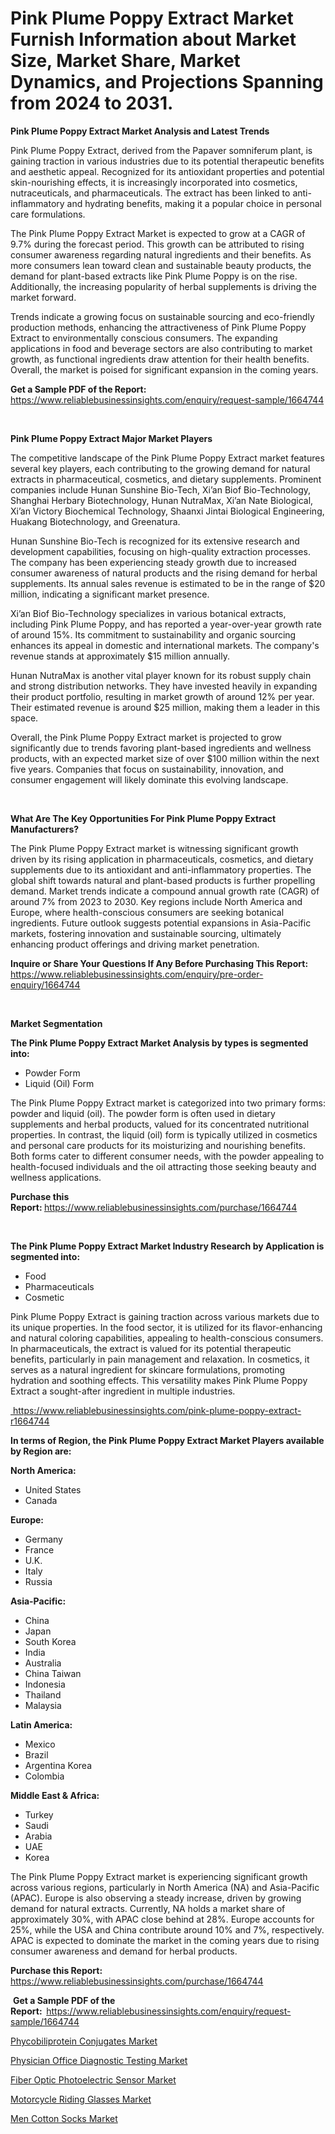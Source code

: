 <p><h1>Pink Plume Poppy Extract Market Furnish Information about Market Size, Market Share, Market Dynamics, and Projections Spanning from 2024 to 2031.</h1></p><p><strong>Pink Plume Poppy Extract Market Analysis and Latest Trends</strong></p>
<p><p>Pink Plume Poppy Extract, derived from the Papaver somniferum plant, is gaining traction in various industries due to its potential therapeutic benefits and aesthetic appeal. Recognized for its antioxidant properties and potential skin-nourishing effects, it is increasingly incorporated into cosmetics, nutraceuticals, and pharmaceuticals. The extract has been linked to anti-inflammatory and hydrating benefits, making it a popular choice in personal care formulations.</p><p>The Pink Plume Poppy Extract Market is expected to grow at a CAGR of 9.7% during the forecast period. This growth can be attributed to rising consumer awareness regarding natural ingredients and their benefits. As more consumers lean toward clean and sustainable beauty products, the demand for plant-based extracts like Pink Plume Poppy is on the rise. Additionally, the increasing popularity of herbal supplements is driving the market forward. </p><p>Trends indicate a growing focus on sustainable sourcing and eco-friendly production methods, enhancing the attractiveness of Pink Plume Poppy Extract to environmentally conscious consumers. The expanding applications in food and beverage sectors are also contributing to market growth, as functional ingredients draw attention for their health benefits. Overall, the market is poised for significant expansion in the coming years.</p></p>
<p><strong>Get a Sample PDF of the Report:&nbsp;</strong> <a href="https://www.reliablebusinessinsights.com/enquiry/request-sample/1664744?utm_campaign=96&utm_medium=2&utm_source=Github&utm_content=ia&utm_term=28092024&utm_id=pink-plume-poppy-extract">https://www.reliablebusinessinsights.com/enquiry/request-sample/1664744</a></p>
<p>&nbsp;</p>
<p><strong>Pink Plume Poppy Extract Major Market Players</strong></p>
<p><p>The competitive landscape of the Pink Plume Poppy Extract market features several key players, each contributing to the growing demand for natural extracts in pharmaceutical, cosmetics, and dietary supplements. Prominent companies include Hunan Sunshine Bio-Tech, Xi’an Biof Bio-Technology, Shanghai Herbary Biotechnology, Hunan NutraMax, Xi’an Nate Biological, Xi’an Victory Biochemical Technology, Shaanxi Jintai Biological Engineering, Huakang Biotechnology, and Greenatura.</p><p>Hunan Sunshine Bio-Tech is recognized for its extensive research and development capabilities, focusing on high-quality extraction processes. The company has been experiencing steady growth due to increased consumer awareness of natural products and the rising demand for herbal supplements. Its annual sales revenue is estimated to be in the range of $20 million, indicating a significant market presence.</p><p>Xi’an Biof Bio-Technology specializes in various botanical extracts, including Pink Plume Poppy, and has reported a year-over-year growth rate of around 15%. Its commitment to sustainability and organic sourcing enhances its appeal in domestic and international markets. The company's revenue stands at approximately $15 million annually.</p><p>Hunan NutraMax is another vital player known for its robust supply chain and strong distribution networks. They have invested heavily in expanding their product portfolio, resulting in market growth of around 12% per year. Their estimated revenue is around $25 million, making them a leader in this space.</p><p>Overall, the Pink Plume Poppy Extract market is projected to grow significantly due to trends favoring plant-based ingredients and wellness products, with an expected market size of over $100 million within the next five years. Companies that focus on sustainability, innovation, and consumer engagement will likely dominate this evolving landscape.</p></p>
<p>&nbsp;</p>
<p><strong>What Are The Key Opportunities For Pink Plume Poppy Extract Manufacturers?</strong></p>
<p><p>The Pink Plume Poppy Extract market is witnessing significant growth driven by its rising application in pharmaceuticals, cosmetics, and dietary supplements due to its antioxidant and anti-inflammatory properties. The global shift towards natural and plant-based products is further propelling demand. Market trends indicate a compound annual growth rate (CAGR) of around 7% from 2023 to 2030. Key regions include North America and Europe, where health-conscious consumers are seeking botanical ingredients. Future outlook suggests potential expansions in Asia-Pacific markets, fostering innovation and sustainable sourcing, ultimately enhancing product offerings and driving market penetration.</p></p>
<p><strong>Inquire or Share Your Questions If Any Before Purchasing This Report:</strong> <a href="https://www.reliablebusinessinsights.com/enquiry/pre-order-enquiry/1664744?utm_campaign=96&utm_medium=2&utm_source=Github&utm_content=ia&utm_term=28092024&utm_id=pink-plume-poppy-extract">https://www.reliablebusinessinsights.com/enquiry/pre-order-enquiry/1664744</a></p>
<p>&nbsp;</p>
<p><strong>Market Segmentation</strong></p>
<p><strong>The Pink Plume Poppy Extract Market Analysis by types is segmented into:</strong></p>
<p><ul><li>Powder Form</li><li>Liquid (Oil) Form</li></ul></p>
<p><p>The Pink Plume Poppy Extract market is categorized into two primary forms: powder and liquid (oil). The powder form is often used in dietary supplements and herbal products, valued for its concentrated nutritional properties. In contrast, the liquid (oil) form is typically utilized in cosmetics and personal care products for its moisturizing and nourishing benefits. Both forms cater to different consumer needs, with the powder appealing to health-focused individuals and the oil attracting those seeking beauty and wellness applications.</p></p>
<p><strong>Purchase this Report:&nbsp;</strong><a href="https://www.reliablebusinessinsights.com/purchase/1664744?utm_campaign=96&utm_medium=2&utm_source=Github&utm_content=ia&utm_term=28092024&utm_id=pink-plume-poppy-extract">https://www.reliablebusinessinsights.com/purchase/1664744</a></p>
<p>&nbsp;</p>
<p><strong>The Pink Plume Poppy Extract Market Industry Research by Application is segmented into:</strong></p>
<p><ul><li>Food</li><li>Pharmaceuticals</li><li>Cosmetic</li></ul></p>
<p><p>Pink Plume Poppy Extract is gaining traction across various markets due to its unique properties. In the food sector, it is utilized for its flavor-enhancing and natural coloring capabilities, appealing to health-conscious consumers. In pharmaceuticals, the extract is valued for its potential therapeutic benefits, particularly in pain management and relaxation. In cosmetics, it serves as a natural ingredient for skincare formulations, promoting hydration and soothing effects. This versatility makes Pink Plume Poppy Extract a sought-after ingredient in multiple industries.</p></p>
<p><a href="https://www.reliablebusinessinsights.com/pink-plume-poppy-extract-r1664744?utm_campaign=96&utm_medium=2&utm_source=Github&utm_content=ia&utm_term=28092024&utm_id=pink-plume-poppy-extract">&nbsp;https://www.reliablebusinessinsights.com/pink-plume-poppy-extract-r1664744</a></p>
<p><strong>In terms of Region, the Pink Plume Poppy Extract Market Players available by Region are:</strong></p>
<p>
    <p> <strong> North America: </strong>
        <ul>
            <li>United States</li>
            <li>Canada</li>
        </ul>
        </p> 
    <p> <strong> Europe: </strong>
        <ul>
            <li>Germany</li>
            <li>France</li>
            <li>U.K.</li>
            <li>Italy</li>
            <li>Russia</li>
        </ul>
        </p> 
    <p> <strong> Asia-Pacific: </strong>
        <ul>
            <li>China</li>
            <li>Japan</li>
            <li>South Korea</li>
            <li>India</li>
            <li>Australia</li>
            <li>China Taiwan</li>
            <li>Indonesia</li>
            <li>Thailand</li>
            <li>Malaysia</li>
        </ul>
        </p> 
    <p> <strong> Latin America: </strong>
        <ul>
            <li>Mexico</li>
            <li>Brazil</li>
            <li>Argentina Korea</li>
            <li>Colombia</li>
        </ul>
        </p> 
    <p> <strong> Middle East & Africa: </strong>
        <ul>
            <li>Turkey</li>
            <li>Saudi</li>
            <li>Arabia</li>
            <li>UAE</li>
            <li>Korea</li>
        </ul>
    </p>
    </p>
<p><p>The Pink Plume Poppy Extract market is experiencing significant growth across various regions, particularly in North America (NA) and Asia-Pacific (APAC). Europe is also observing a steady increase, driven by growing demand for natural extracts. Currently, NA holds a market share of approximately 30%, with APAC close behind at 28%. Europe accounts for 25%, while the USA and China contribute around 10% and 7%, respectively. APAC is expected to dominate the market in the coming years due to rising consumer awareness and demand for herbal products.</p></p>
<p><strong>Purchase this Report: </strong><a href="https://www.reliablebusinessinsights.com/purchase/1664744?utm_campaign=96&utm_medium=2&utm_source=Github&utm_content=ia&utm_term=28092024&utm_id=pink-plume-poppy-extract">https://www.reliablebusinessinsights.com/purchase/1664744</a></p>
<p>&nbsp;<strong>Get a Sample PDF of the Report:&nbsp;&nbsp;</strong><a href="https://www.reliablebusinessinsights.com/enquiry/request-sample/1664744?utm_campaign=96&utm_medium=2&utm_source=Github&utm_content=ia&utm_term=28092024&utm_id=pink-plume-poppy-extract">https://www.reliablebusinessinsights.com/enquiry/request-sample/1664744</a></p>
<p><strong></strong></p>
<p><p><a href="https://github.com/DenisePatterson586/Market-Research-Report-List-1/blob/main/phycobiliprotein-conjugates-market.md?utm_campaign=96&utm_medium=2&utm_source=Github&utm_content=ia&utm_term=28092024&utm_id=pink-plume-poppy-extract">Phycobiliprotein Conjugates Market</a></p><p><a href="https://github.com/eustaciaism/Market-Research-Report-List-1/blob/main/physician-office-diagnostic-testing-market.md?utm_campaign=96&utm_medium=2&utm_source=Github&utm_content=ia&utm_term=28092024&utm_id=pink-plume-poppy-extract">Physician Office Diagnostic Testing Market</a></p><p><a href="https://issuu.com/reportprime-2/docs/fiber-optic-photoelectric-sensor-ma_086511195ad63b?utm_campaign=96&utm_medium=2&utm_source=Github&utm_content=ia&utm_term=28092024&utm_id=pink-plume-poppy-extract">Fiber Optic Photoelectric Sensor Market</a></p><p><a href="https://www.linkedin.com/pulse/market-forecast-global-motorcycle-riding-glasses-trends-impact-qswgc?utm_campaign=96&utm_medium=2&utm_source=Github&utm_content=ia&utm_term=28092024&utm_id=pink-plume-poppy-extract">Motorcycle Riding Glasses Market</a></p><p><a href="https://www.linkedin.com/pulse/global-men-cotton-socks-industry-types-applications-market-players-yx9qc?utm_campaign=96&utm_medium=2&utm_source=Github&utm_content=ia&utm_term=28092024&utm_id=pink-plume-poppy-extract">Men Cotton Socks Market</a></p></p>
